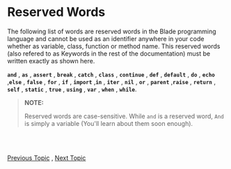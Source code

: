 # Reserved Words

The following list of words are reserved words in the Blade programming language and cannot be used 
as an identifier anywhere in your code whether as variable, class, function or method name. This 
reserved words (also refered to as Keywords in the rest of the documentation) must be written exactly 
as shown here. 

**`and`** , **`as`** , **`assert`** , **`break`** , **`catch`** , **`class`** , 
**`continue`** , **`def`** , **`default`** , **`do`** , **`echo`** ,**`else`** , 
**`false`** ,  **`for`** , **`if`** , **`import`** ,**`in`** , **`iter`** , 
**`nil`** , **`or`** , **`parent`** ,**`raise`** ,  **`return`** , **`self`** , 
**`static`** , **`true`** , **`using`** , **`var`** , **`when`** , **`while`**.

> **NOTE:**
> 
> Reserved words are case-sensitive. While `and` is a reserved word, `And` is simply a variable 
> (You'll learn about them soon enough).





<br><br>

[Previous Topic](./variables) , [Next Topic](./decision-making)
